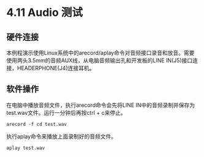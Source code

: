 # 4.11 Audio 测试

## 硬件连接

本例程演示使用Linux系统中的arecord/aplay命令对音频接口录音和放音。需要使用两头3.5mm的音频AUX线，从电脑音频输出孔和开发板的LINE IN(J5)接口连接，HEADERPHONE(J4)连接耳机。

## 软件操作

在电脑中播放音频文件，执行arecord命令会先将LINE IN中的音频录制并保存为test.wav文件。运行一分钟后再按ctrl + c来停止。
```
arecord -f cd test.wav
```

执行aplay命令来播放上面录制好的音频文件。
```
aplay test.wav
```

